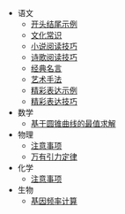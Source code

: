- 语文
  - [开头结尾示例](/chinese/beginning-and-ending-examples.md)
  - [文化常识](/chinese/cultural-common-sense.md)
  - [小说阅读技巧](/chinese/fiction-reading-skills.md)
  - [诗歌阅读技巧](/chinese/poetry-reading-skill.md)
  - [经典名言](/chinese/quotes.md)
  - [艺术手法](/chinese/rhetorical-and-artistic-devices.md)
  - [精彩表达示例](/chinese/writing-skills-examples.md)
  - [精彩表达技巧](/chinese/writing-skills.md)
- 数学
  - [基于圆锥曲线的最值求解](/mathematics/conic-based-maximum-value-solution.md)
- 物理
  - [注意事项](/physics/matters-need-attention.md)
  - [万有引力定律](/physics/law-of-universal-gravitation.md)
- 化学
  - [注意事项](/chemistry/matters-need-attention.md)
- 生物
  - [基因频率计算](/biology/gene-frequency-calculation.md)